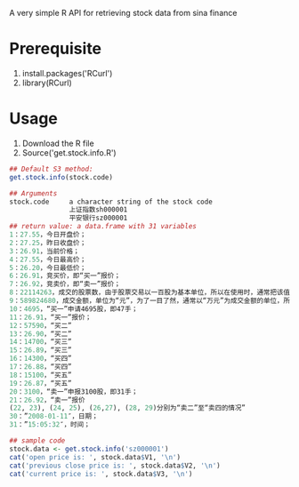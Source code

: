 ﻿A very simple R API for retrieving stock data from sina finance

Prerequisite
=======
1. install.packages('RCurl')
2. library(RCurl)

Usage
=======
1. Download the R file
2. Source('get.stock.info.R')

```R
## Default S3 method:
get.stock.info(stock.code)

## Arguments
stock.code     a character string of the stock code 
               上证指数sh000001
			   平安银行sz000001
## return value: a data.frame with 31 variables
1：27.55，今日开盘价；
2：27.25，昨日收盘价；
3：26.91，当前价格；
4：27.55，今日最高价；
5：26.20，今日最低价；
6：26.91，竞买价，即“买一”报价；
7：26.92，竞卖价，即“卖一”报价；
8：22114263，成交的股票数，由于股票交易以一百股为基本单位，所以在使用时，通常把该值除以一百；
9：589824680，成交金额，单位为“元”，为了一目了然，通常以“万元”为成交金额的单位，所以通常把该值除以一万；
10：4695，“买一”申请4695股，即47手；
11：26.91，“买一”报价；
12：57590，“买二”
13：26.90，“买二”
14：14700，“买三”
15：26.89，“买三”
16：14300，“买四”
17：26.88，“买四”
18：15100，“买五”
19：26.87，“买五”
20：3100，“卖一”申报3100股，即31手；
21：26.92，“卖一”报价
(22, 23), (24, 25), (26,27), (28, 29)分别为“卖二”至“卖四的情况”
30：”2008-01-11″，日期；
31：”15:05:32″，时间；

## sample code
stock.data <- get.stock.info('sz000001')
cat('open price is: ', stock.data$V1, '\n')
cat('previous close price is: ', stock.data$V2, '\n')			   
cat('current price is: ', stock.data$V3, '\n')			   
```
